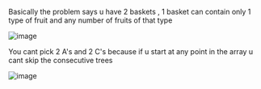 Basically the problem says u have 2 baskets , 1 basket can contain only 1 type of fruit and any number of fruits of that type 

![image](https://github.com/user-attachments/assets/9c5920b7-cc89-48bd-8e8a-f2e115362dfa)


You cant pick 2 A's and 2 C's because if u start at any point in the array u cant skip the consecutive trees

![image](https://github.com/user-attachments/assets/f6f1b167-2fc5-4dd2-8145-42ce31cb06c3)
